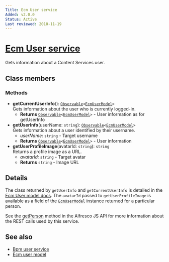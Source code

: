```yaml
---
Title: Ecm User service
Added: v2.0.0
Status: Active
Last reviewed: 2018-11-19
---
```


# [Ecm User service](../../../lib/core/services/ecm-user.service.ts "Defined in ecm-user.service.ts")

Gets information about a Content Services user.

## Class members

### Methods

-   **getCurrentUserInfo**(): [`Observable`](http://reactivex.io/documentation/observable.html)`<`[`EcmUserModel`](../../core/models/ecm-user.model.md)`>`<br/>
    Gets information about the user who is currently logged-in.
    -   **Returns** [`Observable`](http://reactivex.io/documentation/observable.html)`<`[`EcmUserModel`](../../core/models/ecm-user.model.md)`>` - User information as for getUserInfo
-   **getUserInfo**(userName: `string`): [`Observable`](http://reactivex.io/documentation/observable.html)`<`[`EcmUserModel`](../../core/models/ecm-user.model.md)`>`<br/>
    Gets information about a user identified by their username.
    -   _userName:_ `string`  - Target username
    -   **Returns** [`Observable`](http://reactivex.io/documentation/observable.html)`<`[`EcmUserModel`](../../core/models/ecm-user.model.md)`>` - User information
-   **getUserProfileImage**(avatarId: `string`): `string`<br/>
    Returns a profile image as a URL.
    -   _avatarId:_ `string`  - Target avatar
    -   **Returns** `string` - Image URL

## Details

The class returned by `getUserInfo` and `getCurrentUserInfo` is detailed
in the [Ecm User model docs](../models/ecm-user.model.md). The `avatarId` passed to
`getUserProfileImage` is available as a field of the [`EcmUserModel`](../../core/models/ecm-user.model.md) instance
returned for a particular person.

See the
[getPerson](https://github.com/Alfresco/alfresco-js-api/blob/master/src/alfresco-core-rest-api/docs/PeopleApi.md#getPerson)
method in the Alfresco JS API for more information about the REST calls used by this service.

## See also

-   [Bpm user service](../services/bpm-user.service.md)
-   [Ecm user model](../models/ecm-user.model.md)
